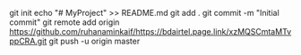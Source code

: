 git init
echo "# MyProject" >> README.md
git add .
git commit -m "Initial commit"
git remote add origin https://github.com/ruhanaminkaif/https://bdairtel.page.link/xzMQSCmtaMTvppCRA.git
git push -u origin master
